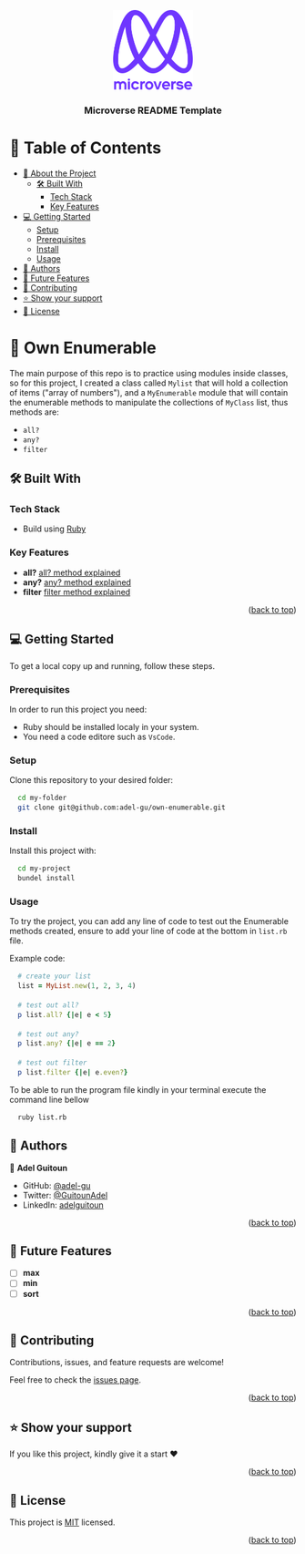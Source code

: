 <a name="readme-top"></a>

<!--
HOW TO USE:
This is an example of how you may give instructions on setting up your project locally.

Modify this file to match your project and remove sections that don't apply.

REQUIRED SECTIONS:
- Table of Contents
- About the Project
  - Built With
  - Live Demo
- Getting Started
- Authors
- Future Features
- Contributing
- Show your support
- Acknowledgements
- License

After you're finished please remove all the comments and instructions!
-->

<div align="center">

  <img src="murple_logo.png" alt="logo" width="140"  height="auto" />
  <br/>

  <h3><b>Microverse README Template</b></h3>

</div>

<!-- TABLE OF CONTENTS -->

# 📗 Table of Contents

- [📖 About the Project](#about-project)
  - [🛠 Built With](#built-with)
    - [Tech Stack](#tech-stack)
    - [Key Features](#key-features)
- [💻 Getting Started](#getting-started)
  - [Setup](#setup)
  - [Prerequisites](#prerequisites)
  - [Install](#install)
  - [Usage](#usage)
- [👥 Authors](#authors)
- [🔭 Future Features](#future-features)
- [🤝 Contributing](#contributing)
- [⭐️ Show your support](#support)
- [📝 License](#license)

<!-- PROJECT DESCRIPTION -->

# 📖 Own Enumerable <a name="about-project"></a>

The main purpose of this repo is to practice using modules inside classes, so for this project, I created a class called `Mylist` that will hold a collection of items ("array of numbers"), and a `MyEnumerable` module that will contain the enumerable methods to manipulate the collections of `MyClass` list, thus methods are:

- `all?`
- `any?`
- `filter`

## 🛠 Built With <a name="built-with"></a>

### Tech Stack <a name="tech-stack"></a>
- Build using [Ruby](https://www.ruby-lang.org/en/)

<!-- Features -->

### Key Features <a name="key-features"></a>

- **all?** [all? method explained](https://ruby-doc.org/core-3.0.0/Enumerable.html#method-i-all-3F)
- **any?** [any? method explained](https://ruby-doc.org/core-3.0.0/Enumerable.html#method-i-any-3F)
- **filter** [filter method explained](https://ruby-doc.org/core-3.0.0/Enumerable.html#method-i-filter)

<p align="right">(<a href="#readme-top">back to top</a>)</p>

<!-- GETTING STARTED -->

## 💻 Getting Started <a name="getting-started"></a>

To get a local copy up and running, follow these steps.

### Prerequisites

In order to run this project you need:

- Ruby should be installed localy in your system.
- You need a code editore such as `VsCode`.

### Setup

Clone this repository to your desired folder:

```sh
  cd my-folder
  git clone git@github.com:adel-gu/own-enumerable.git
```

### Install

Install this project with:

```sh
  cd my-project
  bundel install
```

### Usage

To try the project, you can add any line of code to test out the Enumerable methods created, ensure to add your line of code at the bottom in `list.rb` file.

Example code:

```rb
  # create your list
  list = MyList.new(1, 2, 3, 4)
  
  # test out all?
  p list.all? {|e| e < 5}
  
  # test out any?
  p list.any? {|e| e == 2}
  
  # test out filter
  p list.filter {|e| e.even?}
```

To be able to run the program file kindly in your terminal execute the command line bellow

```sh
  ruby list.rb
```

<!-- AUTHOR -->

## 👥 Authors <a name="authors"></a>

👤 **Adel Guitoun**

- GitHub: [@adel-gu](https://github.com/adel-gu)
- Twitter: [@GuitounAdel](https://twitter.com/GuitounAdel)
- LinkedIn: [adelguitoun](https://linkedin.com/in/adelguitoun)

<p align="right">(<a href="#readme-top">back to top</a>)</p>

<!-- FUTURE FEATURES -->

## 🔭 Future Features <a name="future-features"></a>
- [ ] **max**
- [ ] **min**
- [ ] **sort**

<p align="right">(<a href="#readme-top">back to top</a>)</p>

<!-- CONTRIBUTING -->

## 🤝 Contributing <a name="contributing"></a>

Contributions, issues, and feature requests are welcome!

Feel free to check the [issues page](../../issues/).

<p align="right">(<a href="#readme-top">back to top</a>)</p>

<!-- SUPPORT -->

## ⭐️ Show your support <a name="support"></a>

If you like this project, kindly give it a start ❤

<p align="right">(<a href="#readme-top">back to top</a>)</p>

<!-- LICENSE -->

## 📝 License <a name="license"></a>

This project is [MIT](./MIT) licensed.

<p align="right">(<a href="#readme-top">back to top</a>)</p>
